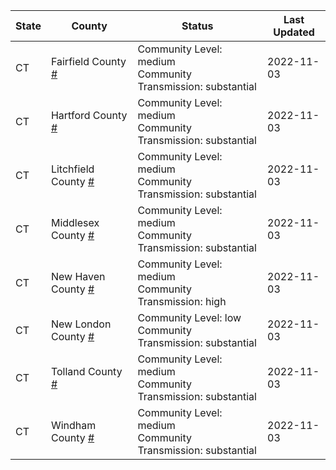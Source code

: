 State | County | Status | Last Updated
--- | --- | --- | --- 
CT | Fairfield County <a href="#fairfield_county">#</a> | <a name="fairfield_county"></a>Community Level: medium<br/>Community Transmission: substantial | 2022-11-03
CT | Hartford County <a href="#hartford_county">#</a> | <a name="hartford_county"></a>Community Level: medium<br/>Community Transmission: substantial | 2022-11-03
CT | Litchfield County <a href="#litchfield_county">#</a> | <a name="litchfield_county"></a>Community Level: medium<br/>Community Transmission: substantial | 2022-11-03
CT | Middlesex County <a href="#middlesex_county">#</a> | <a name="middlesex_county"></a>Community Level: medium<br/>Community Transmission: substantial | 2022-11-03
CT | New Haven County <a href="#new_haven_county">#</a> | <a name="new_haven_county"></a>Community Level: medium<br/>Community Transmission: high | 2022-11-03
CT | New London County <a href="#new_london_county">#</a> | <a name="new_london_county"></a>Community Level: low<br/>Community Transmission: substantial | 2022-11-03
CT | Tolland County <a href="#tolland_county">#</a> | <a name="tolland_county"></a>Community Level: medium<br/>Community Transmission: substantial | 2022-11-03
CT | Windham County <a href="#windham_county">#</a> | <a name="windham_county"></a>Community Level: medium<br/>Community Transmission: substantial | 2022-11-03
